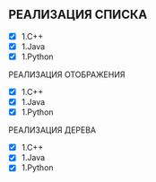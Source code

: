 РЕАЛИЗАЦИЯ СПИСКА
-----------------
- [x] 1.C++
- [x] 1.Java
- [x] 1.Python

РЕАЛИЗАЦИЯ ОТОБРАЖЕНИЯ
- [x] 1.C++
- [x] 1.Java
- [x] 1.Python

РЕАЛИЗАЦИЯ ДЕРЕВА
- [x] 1.C++
- [x] 1.Java
- [x] 1.Python
